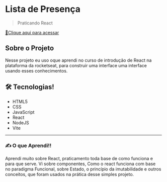 # Lista de Presença
> Praticando React


[🔗Clique aqui para acessar](https://atilacsilva.github.io/Lista-Presenca) 

## Sobre o Projeto
Nesse projeto eu uso oque aprendi no curso de introdução de React na plataforma da rocketseat, para construir uma interface uma interface usando esses conhecimentos.


## 🛠️ Tecnologias!
- HTML5
- CSS
- JavaScript
- React
- NodeJS
- Vite

****
### ✍️ O que Aprendi!!
Aprendi muito sobre React, praticamento toda base de como funciona e para que serve. 
Vi sobre componentes, Como o react funciona com base no paradigma Funcional, sobre Estado, o princípio da imutabilidade e outros conceitos, que foram usados na prática desse simples projeto.
